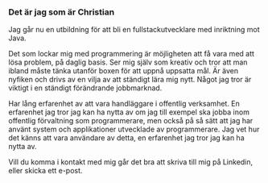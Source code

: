 ### Det är jag som är Christian 

Jag går nu en utbildning för att bli en fullstackutvecklare med inriktning mot Java. 

Det som lockar mig med programmering är möjligheten att få vara med att lösa problem, på daglig basis. Ser mig själv som kreativ och tror att man ibland måste tänka utanför boxen för att uppnå uppsatta mål. Är även nyfiken och drivs av en vilja av att ständigt lära mig nytt. Något jag tror är viktigt i en ständigt förändrande jobbmarknad. 

Har lång erfarenhet av att vara handläggare i offentlig verksamhet. En erfarenhet jag tror jag kan ha nytta av om jag till exempel ska jobba inom offentlig förvaltning som programmerare, men också på så sätt att jag har använt system och applikationer utvecklade av programmerare. Jag vet hur det känns att vara användare av detta, en erfarenhet jag tror jag kan ha nytta av.

Vill du komma i kontakt med mig går det bra att skriva till mig på Linkedin, eller skicka ett e-post. 
